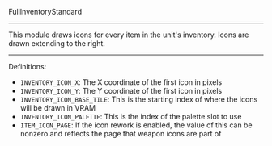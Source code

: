 
FullInventoryStandard

---

This module draws icons for every item in the unit's inventory. Icons are drawn extending to the right.

---

Definitions:

  * `INVENTORY_ICON_X`: The X coordinate of the first icon in pixels
  * `INVENTORY_ICON_Y`: The Y coordinate of the first icon in pixels
  * `INVENTORY_ICON_BASE_TILE`: This is the starting index of where the icons will be drawn in VRAM
  * `INVENTORY_ICON_PALETTE`: This is the index of the palette slot to use
  * `ITEM_ICON_PAGE`: If the icon rework is enabled, the value of this can be nonzero and reflects the page that weapon icons are part of
